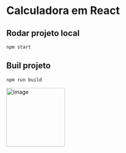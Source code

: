 # Calculadora em React

## Rodar projeto local
```
npm start
```

## Buil projeto
```
npm run build
```

<img width="154" alt="image" src="https://user-images.githubusercontent.com/70534046/177885037-15761186-b05b-4f76-b8d8-aa265a95da52.png">
